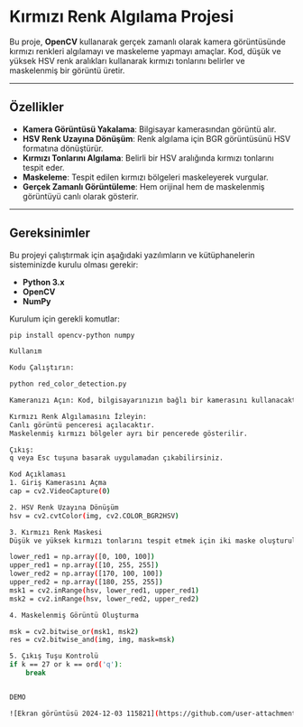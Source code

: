 # Kırmızı Renk Algılama Projesi

Bu proje, **OpenCV** kullanarak gerçek zamanlı olarak kamera görüntüsünde kırmızı renkleri algılamayı ve maskeleme yapmayı amaçlar. Kod, düşük ve yüksek HSV renk aralıkları kullanarak kırmızı tonlarını belirler ve maskelenmiş bir görüntü üretir.

---

## Özellikler

- **Kamera Görüntüsü Yakalama**: Bilgisayar kamerasından görüntü alır.
- **HSV Renk Uzayına Dönüşüm**: Renk algılama için BGR görüntüsünü HSV formatına dönüştürür.
- **Kırmızı Tonlarını Algılama**: Belirli bir HSV aralığında kırmızı tonlarını tespit eder.
- **Maskeleme**: Tespit edilen kırmızı bölgeleri maskeleyerek vurgular.
- **Gerçek Zamanlı Görüntüleme**: Hem orijinal hem de maskelenmiş görüntüyü canlı olarak gösterir.

---

## Gereksinimler

Bu projeyi çalıştırmak için aşağıdaki yazılımların ve kütüphanelerin sisteminizde kurulu olması gerekir:

- **Python 3.x**
- **OpenCV**
- **NumPy**

Kurulum için gerekli komutlar:
```bash
pip install opencv-python numpy

Kullanım

Kodu Çalıştırın:

python red_color_detection.py

Kameranızı Açın: Kod, bilgisayarınızın bağlı bir kamerasını kullanacaktır.

Kırmızı Renk Algılamasını İzleyin:
Canlı görüntü penceresi açılacaktır.
Maskelenmiş kırmızı bölgeler ayrı bir pencerede gösterilir.

Çıkış:
q veya Esc tuşuna basarak uygulamadan çıkabilirsiniz.

Kod Açıklaması
1. Giriş Kamerasını Açma
cap = cv2.VideoCapture(0)

2. HSV Renk Uzayına Dönüşüm
hsv = cv2.cvtColor(img, cv2.COLOR_BGR2HSV)

3. Kırmızı Renk Maskesi
Düşük ve yüksek kırmızı tonlarını tespit etmek için iki maske oluşturulur:

lower_red1 = np.array([0, 100, 100])
upper_red1 = np.array([10, 255, 255])
lower_red2 = np.array([170, 100, 100])
upper_red2 = np.array([180, 255, 255])
msk1 = cv2.inRange(hsv, lower_red1, upper_red1)
msk2 = cv2.inRange(hsv, lower_red2, upper_red2)

4. Maskelenmiş Görüntü Oluşturma

msk = cv2.bitwise_or(msk1, msk2)
res = cv2.bitwise_and(img, img, mask=msk)

5. Çıkış Tuşu Kontrolü
if k == 27 or k == ord('q'):
    break


DEMO

![Ekran görüntüsü 2024-12-03 115821](https://github.com/user-attachments/assets/adf437c8-943f-48f8-a479-0e47728520bf)

